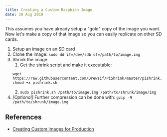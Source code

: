 ```yaml
---
title: Creating a Custom Raspbian Image
date: 30 Aug 2019
---
```


This assumes you have already setup a "gold" copy of the image you
want. Now let's make a copy of that image so you can easily replicate
on other SD cards.

1. Setup an image on an SD card
1. Clone the image: `sudo dd if=/dev/sdb of=/path/to/image.img`
1. Shrink the image
    1. Get the [shrink script](https://github.com/Drewsif/PiShrink) and make it executable:
    ```
    wget  https://raw.githubusercontent.com/Drewsif/PiShrink/master/pishrink.sh
    chmod +x pishrink.sh
    ```
    2. `sudo pishrink.sh /path/to/image.img /path/to/shrunk/image/img`
1. *[Optional]* Further compression can be done with: `gzip -9 /path/to/shrunk/image.img`

## References

- [Creating Custom Images for Production](https://medium.com/platformer-blog/creating-a-custom-raspbian-os-image-for-production-3fcb43ff3630)
